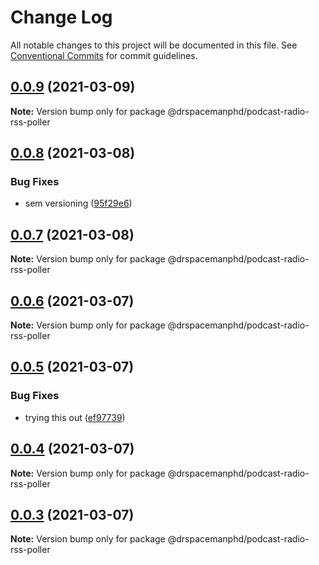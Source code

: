 # Change Log

All notable changes to this project will be documented in this file.
See [Conventional Commits](https://conventionalcommits.org) for commit guidelines.

## [0.0.9](https://github.com/drspacemanphd/podcast-radio-web/compare/@drspacemanphd/podcast-radio-rss-poller@0.0.8...@drspacemanphd/podcast-radio-rss-poller@0.0.9) (2021-03-09)

**Note:** Version bump only for package @drspacemanphd/podcast-radio-rss-poller





## [0.0.8](https://github.com/drspacemanphd/podcast-radio-web/compare/@drspacemanphd/podcast-radio-rss-poller@0.0.7...@drspacemanphd/podcast-radio-rss-poller@0.0.8) (2021-03-08)


### Bug Fixes

* sem versioning ([95f29e6](https://github.com/drspacemanphd/podcast-radio-web/commit/95f29e60c8a9a222802b05bc2153a71ceed41f5a))





## [0.0.7](https://github.com/drspacemanphd/podcast-radio-web/compare/@drspacemanphd/podcast-radio-rss-poller@0.0.6...@drspacemanphd/podcast-radio-rss-poller@0.0.7) (2021-03-08)

**Note:** Version bump only for package @drspacemanphd/podcast-radio-rss-poller





## [0.0.6](https://github.com/drspacemanphd/podcast-radio-web/compare/@drspacemanphd/podcast-radio-rss-poller@0.0.5...@drspacemanphd/podcast-radio-rss-poller@0.0.6) (2021-03-07)

**Note:** Version bump only for package @drspacemanphd/podcast-radio-rss-poller





## [0.0.5](https://github.com/drspacemanphd/podcast-radio-web/compare/@drspacemanphd/podcast-radio-rss-poller@0.0.4...@drspacemanphd/podcast-radio-rss-poller@0.0.5) (2021-03-07)


### Bug Fixes

* trying this out ([ef97739](https://github.com/drspacemanphd/podcast-radio-web/commit/ef97739a347fd673785c8af5bf09211363097fea))





## [0.0.4](https://github.com/drspacemanphd/podcast-radio-web/compare/@drspacemanphd/podcast-radio-rss-poller@0.0.3...@drspacemanphd/podcast-radio-rss-poller@0.0.4) (2021-03-07)

**Note:** Version bump only for package @drspacemanphd/podcast-radio-rss-poller





## [0.0.3](https://github.com/drspacemanphd/podcast-radio-web/compare/@drspacemanphd/podcast-radio-rss-poller@0.0.2...@drspacemanphd/podcast-radio-rss-poller@0.0.3) (2021-03-07)

**Note:** Version bump only for package @drspacemanphd/podcast-radio-rss-poller
